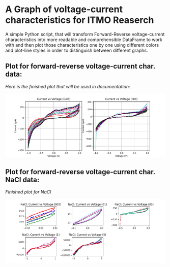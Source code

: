 # A Graph of voltage-current characteristics for ITMO Reaserch 

A simple Python script, that will transform Forward-Reverse voltage-current characteristics into more readable and comprehensible DataFrame to work with and
then plot those characteristics one by one using different colors and plot-line styles in order to distinguish between different graphs.

## Plot for forward-reverse voltage-current char. data:

*Here is the finished plot that will be used in documentation:*

![](https://github.com/plugg1N/bacteria-itmo-research/blob/main/plot.png)


## Plot for forward-reverse voltage-current char. NaCl data:

*Finished plot for NaCl*

![](https://github.com/plugg1N/bacteria-itmo-research/blob/main/plot_nacl.png)
